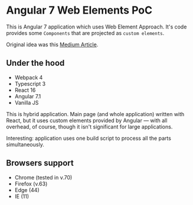 Angular 7 Web Elements PoC
===

This is Angular 7 application which uses Web Element Approach. It's code provides some <code>Components</code> that are projected as <code>custom elements</code>.

Original idea was this [Medium Article](https://medium.com/@tomsu/wanna-create-an-angular-element-heres-how-73e2ea85bd28).

Under the hood
---
* Webpack 4
* Typescript 3
* React 16
* Angular 7.1
* Vanilla JS

This is hybrid application. Main page (and whole application) written with React, but it uses custom elements provided by Angular &mdash; with all overhead, of course, though it isn't significant for large applications.

Interesting: application uses one build script to process all the parts simultaneously.

Browsers support
--
* Chrome (tested in v.70)
* Firefox (v.63)
* Edge (44)
* IE (11)